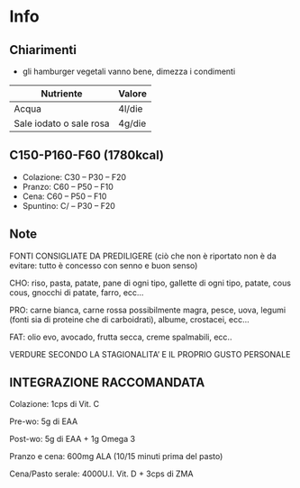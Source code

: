 # Info

## Chiarimenti

- gli hamburger vegetali vanno bene, dimezza i condimenti

| Nutriente               | Valore |
| ----------------------- | ------ |
| Acqua                   | 4l/die |
| Sale iodato o sale rosa | 4g/die |

## C150-P160-F60 (1780kcal)

- Colazione: C30 – P30 – F20
- Pranzo: C60 – P50 – F10
- Cena: C60 – P50 – F10
- Spuntino: C/ – P30 – F20

## Note

FONTI CONSIGLIATE DA PREDILIGERE (ciò che non è riportato non è da evitare: tutto è concesso con senno e buon senso)

CHO: riso, pasta, patate, pane di ogni tipo, gallette di ogni tipo, patate, cous cous, gnocchi di patate, farro, ecc…

PRO: carne bianca, carne rossa possibilmente magra, pesce, uova, legumi (fonti sia di proteine che di carboidrati), albume, crostacei, ecc...

FAT: olio evo, avocado, frutta secca, creme spalmabili, ecc..

VERDURE SECONDO LA STAGIONALITA’ E IL PROPRIO GUSTO PERSONALE

## INTEGRAZIONE RACCOMANDATA

Colazione: 1cps di Vit. C

Pre-wo: 5g di EAA

Post-wo: 5g di EAA + 1g Omega 3

Pranzo e cena: 600mg ALA (10/15 minuti prima del pasto)

Cena/Pasto serale: 4000U.I. Vit. D + 3cps di ZMA